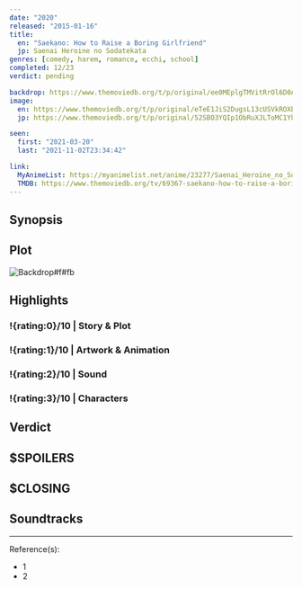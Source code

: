 ```yaml
---
date: "2020"
released: "2015-01-16"
title:
  en: "Saekano: How to Raise a Boring Girlfriend"
  jp: Saenai Heroine no Sodatekata
genres: [comedy, harem, romance, ecchi, school]
completed: 12/23
verdict: pending

backdrop: https://www.themoviedb.org/t/p/original/ee0MEplgTMVitRrOl6D0AAu3ywl.jpg
image:
  en: https://www.themoviedb.org/t/p/original/eTeE1JiS2DugsL13cUSVkROXBP9.jpg
  jp: https://www.themoviedb.org/t/p/original/52SBO3YQIp1ObRuXJLToMC1Yh8d.jpg

seen:
  first: "2021-03-20"
  last: "2021-11-02T23:34:42"

link:
  MyAnimeList: https://myanimelist.net/anime/23277/Saenai_Heroine_no_Sodatekata
  TMDB: https://www.themoviedb.org/tv/69367-saekano-how-to-raise-a-boring-girlfriend
---
```



## Synopsis

## Plot

![Backdrop#f#fb](link "Source: TMDB")

## Highlights

### !{rating:0}/10 | Story & Plot

### !{rating:1}/10 | Artwork & Animation

### !{rating:2}/10 | Sound

### !{rating:3}/10 | Characters

## Verdict

## $SPOILERS

## $CLOSING

## Soundtracks

***
Reference(s):

- 1
- 2
